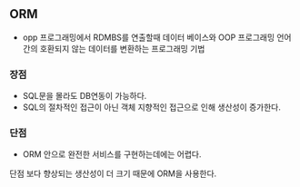 #

## ORM
- opp 프로그래밍에서 RDMBS를 연출할때 데이터 베이스와 OOP 프로그래밍 언어간의 호환되지 않는 데이터를 변환하는 프로그래밍 기법

### 장점
- SQL문을 몰라도 DB연동이 가능하다.
- SQL의 절차적인 접근이 아닌 객체 지향적인 접근으로 인해 생산성이 증가한다.

### 단점
- ORM 안으로 완전한 서비스를 구현하는데에는 어렵다.

단점 보다 향상되는 생산성이 더 크기 때문에 ORM을 사용한다.